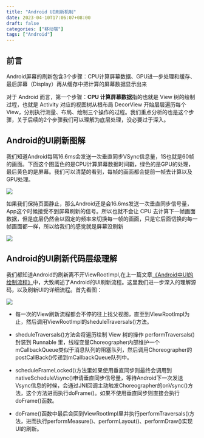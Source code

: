 ```yaml
---
title: "Android UI刷新机制"
date: 2023-04-10T17:06:07+08:00
draft: false
categories: ["移动端"]
tags: ["Android"]
---
```


## 前言
Android屏幕的刷新包含3个步骤：CPU计算屏幕数据、GPU进一步处理和缓存、最后屏幕（Display）再从缓存中把计算的屏幕数据显示出来

对于 Android 而言，第一个步骤：**CPU 计算屏幕数据**指的也就是 View 树的绘制过程，也就是 Activity 对应的视图树从根布局 DecorView 开始层层遍历每个 View，分别执行测量、布局、绘制三个操作的过程。我们重点分析的也是这个步骤，关于后续的2个步骤我们可以理解为底层处理，没必要过于深入。

## Android的UI刷新图解
我们知道Android每隔16.6ms会发送一次垂直同步VSync信息量，1S也就是60帧的画面。下面这个图蓝色的是CPU计算屏幕数据时间戳，绿色的是GPU的处理，最后黄色的是屏幕。我们可以清楚的看到，每帧的画面都会提前一帧去计算以及GPU处理。

![](/images/ui_refresh_1.webp)


如果我们保持页面静止，那么Android还是会16.6ms发送一次垂直同步信号量，App这个时候接受不到屏幕刷新的信号。所以也就不会让 CPU 去计算下一帧画面数据，但是底层仍然会以固定的频率来切换每一帧的画面，只是它后面切换的每一帧画面都一样，所以给我们的感觉就是屏幕没刷新

![](/images/ui_refresh_2.webp)


## Android的UI刷新代码层级理解
我们都知道Android的刷新离不开ViewRootImpl,在上一篇文章[《Android中UI的绘制流程》](/posts/mobile/android_ui_principle)中，大致阐述了Android的UI刷新流程。这里我们进一步深入的理解源码，以及刷新UI的详细流程。首先看图：

![](/images/ui_refresh_3.webp)


* 每一次的View刷新流程都会不停的往上找父视图，直至到ViewRootImpl为止，然后调用ViewRootImpl的sheduleTraversals()方法。

* sheduleTraversals()方法会将遍历绘制 View 树的操作 performTraversals() 封装到 Runnable 里，线程变量Choreographer内部维护一个mCallbackQueue类似于消息队列的阻塞队列，然后调用Choreographer的postCallBack()传递到mCallbackQueue队列中。

* scheduleFrameLocked()方法里如果使用垂直同步则最终会调用到nativeScheduleVsync()申请垂直同步信号量，等待Android下一次发送Vsync信息的时候，会通过JNI回调主动触发Choreographer的onVsync()方法，这个方法进而执行doFrame()。如果不使用垂直同步则直接会执行doFrame()函数。

* doFrame()函数中最后会回到ViewRootImpl里并执行performTraversals()方法，进而执行performMeasure()、performLayout()、performDraw()实现UI的刷新。









